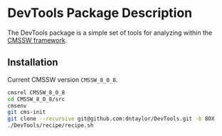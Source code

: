 DevTools Package Description
============================

The DevTools package is a simple set of tools for analyzing within
the [CMSSW framework](https://github.com/cms-sw/cmssw).

Installation
------------

Current CMSSW version ``CMSSW_8_0_8``.

```bash
cmsrel CMSSW_8_0_8
cd CMSSW_8_0_8/src
cmsenv
git cms-init
git clone --recursive git@github.com:dntaylor/DevTools.git -b 80X
./DevTools/recipe/recipe.sh
``` 
